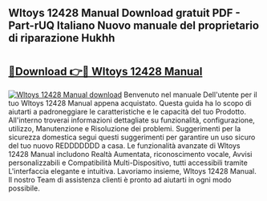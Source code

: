 ## Wltoys 12428 Manual Download gratuit PDF - Part-rUQ Italiano Nuovo manuale del proprietario di riparazione Hukhh

# <h2><a href="http://dfd9yz.blite.top/?on=Wltoys+12428+Manual">🔗Download 👉🔴 Wltoys 12428 Manual</a></h2>

[![Wltoys 12428 Manual download](https://i.imgur.com/lujVjoI.png)](http://dfd9yz.blite.top/?on=Wltoys+12428+Manual)
Benvenuto nel manuale Dell'utente per il tuo Wltoys 12428 Manual appena acquistato. Questa guida ha lo scopo di aiutarti a padroneggiare le caratteristiche e le capacità del tuo Prodotto. All'interno troverai informazioni dettagliate su funzionalità, configurazione, utilizzo, Manutenzione e Risoluzione dei problemi. Suggerimenti per la sicurezza domestica segui questi suggerimenti per garantire un uso sicuro del tuo nuovo REDDDDDDD a casa. Le funzionalità avanzate di Wltoys 12428 Manual includono Realtà Aumentata, riconoscimento vocale, Avvisi personalizzabili e Compatibilità Multi-Dispositivo, tutti accessibili tramite L'interfaccia elegante e intuitiva. Lavoriamo insieme, Wltoys 12428 Manual. Il nostro Team di assistenza clienti è pronto ad aiutarti in ogni modo possibile.
